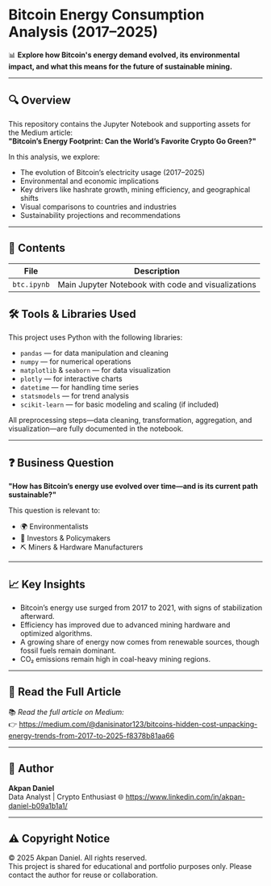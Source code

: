 # Bitcoin Energy Consumption Analysis (2017–2025)

📊 **Explore how Bitcoin's energy demand evolved, its environmental impact, and what this means for the future of sustainable mining.**

---

## 🔍 Overview

This repository contains the Jupyter Notebook and supporting assets for the Medium article:  
**"Bitcoin’s Energy Footprint: Can the World’s Favorite Crypto Go Green?"**

In this analysis, we explore:
- The evolution of Bitcoin’s electricity usage (2017–2025)
- Environmental and economic implications
- Key drivers like hashrate growth, mining efficiency, and geographical shifts
- Visual comparisons to countries and industries
- Sustainability projections and recommendations

---

## 📁 Contents

| File | Description |
|------|-------------|
| `btc.ipynb` | Main Jupyter Notebook with code and visualizations |


## 🛠️ Tools & Libraries Used

This project uses Python with the following libraries:

- `pandas` — for data manipulation and cleaning  
- `numpy` — for numerical operations  
- `matplotlib` & `seaborn` — for data visualization  
- `plotly` — for interactive charts  
- `datetime` — for handling time series  
- `statsmodels` — for trend analysis  
- `scikit-learn` — for basic modeling and scaling (if included)

All preprocessing steps—data cleaning, transformation, aggregation, and visualization—are fully documented in the notebook.

---

## ❓ Business Question

**"How has Bitcoin’s energy use evolved over time—and is its current path sustainable?"**

This question is relevant to:
- 🌍 Environmentalists
- 💼 Investors & Policymakers
- ⛏️ Miners & Hardware Manufacturers

---

## 📈 Key Insights

- Bitcoin’s energy use surged from 2017 to 2021, with signs of stabilization afterward.
- Efficiency has improved due to advanced mining hardware and optimized algorithms.
- A growing share of energy now comes from renewable sources, though fossil fuels remain dominant.
- CO₂ emissions remain high in coal-heavy mining regions.

---

## 📖 Read the Full Article

📚 *Read the full article on Medium:*  
👉 https://medium.com/@danisinator123/bitcoins-hidden-cost-unpacking-energy-trends-from-2017-to-2025-f8378b81aa66

---

## 👤 Author

**Akpan Daniel**  
Data Analyst | Crypto Enthusiast
🌐 https://www.linkedin.com/in/akpan-daniel-b09a1b1a1/

---

## ⚠️ Copyright Notice

© 2025 Akpan Daniel. All rights reserved.  
This project is shared for educational and portfolio purposes only. Please contact the author for reuse or collaboration.



